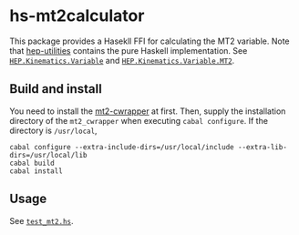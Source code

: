 # hs-mt2calculator

This package provides a Hasekll FFI for calculating the MT2 variable. Note that [hep-utilities](https://github.com/cbpark/hep-utilities) contains the pure Haskell implementation. See [`HEP.Kinematics.Variable`](https://github.com/cbpark/hep-utilities/blob/master/src/HEP/Kinematics/Variable.hs) and [`HEP.Kinematics.Variable.MT2`](https://github.com/cbpark/hep-utilities/blob/master/src/HEP/Kinematics/Variable/MT2.hs).

## Build and install

You need to install the [mt2-cwrapper](https://github.com/cbpark/mt2-cwrapper) at first. Then, supply the installation directory of the `mt2_cwrapper` when executing `cabal configure`. If the directory is `/usr/local`,

```
cabal configure --extra-include-dirs=/usr/local/include --extra-lib-dirs=/usr/local/lib
cabal build
cabal install
```

## Usage

See [`test_mt2.hs`](src/test_mt2.hs).
